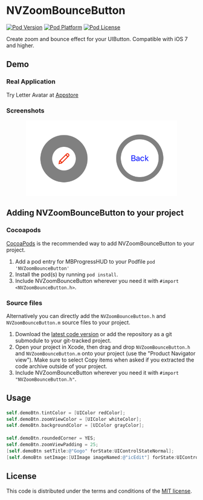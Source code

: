 # NVZoomBounceButton
[![Pod Version](https://img.shields.io/cocoapods/v/NVZoomBounceButton.svg?style=flat)](http://cocoadocs.org/docsets/NVZoomBounceButton/)
[![Pod Platform](https://img.shields.io/cocoapods/p/NVZoomBounceButton.svg?style=flat)](http://cocoadocs.org/docsets/NVZoomBounceButton/)
[![Pod License](https://img.shields.io/cocoapods/l/NVZoomBounceButton.svg?style=flat)](http://cocoadocs.org/docsets/NVZoomBounceButton)

Create zoom and bounce effect for your UIButton. Compatible with iOS 7 and higher.


## Demo

### Real Application
Try Letter Avatar at [Appstore](https://itunes.apple.com/us/app/letter-avatar/id1047376144?ls=1&mt=8)

### Screenshots
<p align="center">
<img src="Screenshots/screenshot_1.gif" width="200" height="200"><img src="Screenshots/screenshot_2.gif" width="200" height="200">
</p>


## Adding NVZoomBounceButton to your project

### Cocoapods

[CocoaPods](http://cocoapods.org) is the recommended way to add NVZoomBounceButton to your project.

1. Add a pod entry for MBProgressHUD to your Podfile `pod 'NVZoomBounceButton'`
2. Install the pod(s) by running `pod install`.
3. Include NVZoomBounceButton wherever you need it with `#import <NVZoomBounceButton.h>`.

### Source files

Alternatively you can directly add the `NVZoomBounceButton.h` and `NVZoomBounceButton.m` source files to your project.

1. Download the [latest code version](https://github.com/nhuanvd/NVZoomBounceButton/archive/master.zip) or add the repository as a git submodule to your git-tracked project. 
2. Open your project in Xcode, then drag and drop `NVZoomBounceButton.h` and `NVZoomBounceButton.m` onto your project (use the "Product Navigator view"). Make sure to select Copy items when asked if you extracted the code archive outside of your project. 
3. Include NVZoomBounceButton wherever you need it with `#import "NVZoomBounceButton.h"`.

## Usage

```objective-c
self.demoBtn.tintColor = [UIColor redColor];
self.demoBtn.zoomViewColor = [UIColor whiteColor];
self.demoBtn.backgroundColor = [UIColor grayColor];

self.demoBtn.roundedCorner = YES;
self.demoBtn.zoomViewPadding = 25;
[self.demoBtn setTitle:@"Gogo" forState:UIControlStateNormal];
[self.demoBtn setImage:[UIImage imageNamed:@"icEdit"] forState:UIControlStateNormal];
```


## License

This code is distributed under the terms and conditions of the [MIT license](LICENSE). 

